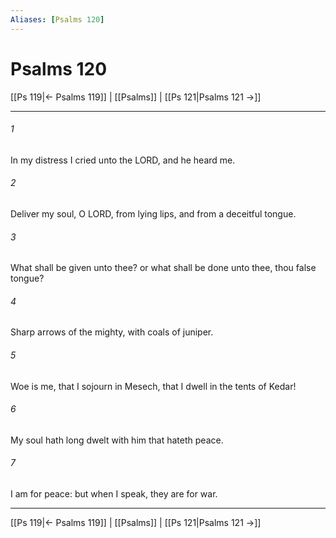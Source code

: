 ```yaml
---
Aliases: [Psalms 120]
---
```

# Psalms 120

[[Ps 119|← Psalms 119]] | [[Psalms]] | [[Ps 121|Psalms 121 →]]
***



###### 1 
In my distress I cried unto the LORD, and he heard me. 

###### 2 
Deliver my soul, O LORD, from lying lips, and from a deceitful tongue. 

###### 3 
What shall be given unto thee? or what shall be done unto thee, thou false tongue? 

###### 4 
Sharp arrows of the mighty, with coals of juniper. 

###### 5 
Woe is me, that I sojourn in Mesech, that I dwell in the tents of Kedar! 

###### 6 
My soul hath long dwelt with him that hateth peace. 

###### 7 
I am for peace: but when I speak, they are for war.

***
[[Ps 119|← Psalms 119]] | [[Psalms]] | [[Ps 121|Psalms 121 →]]
